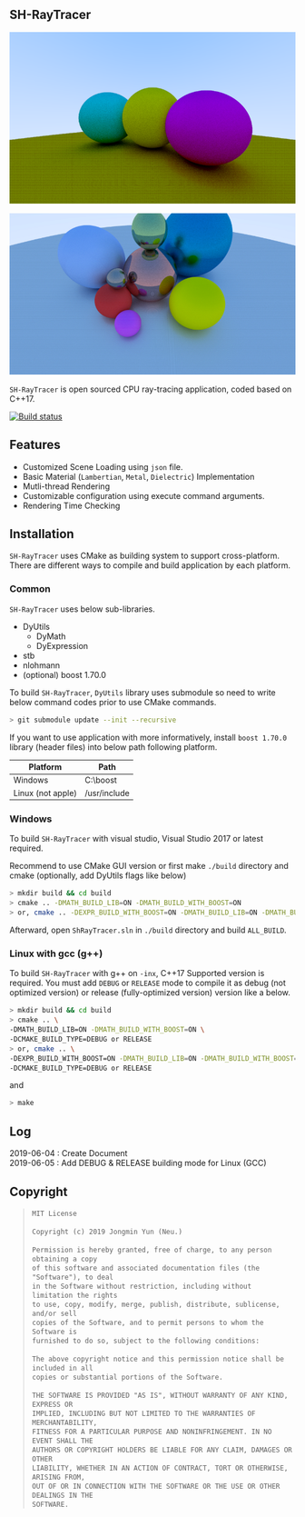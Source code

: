 ## SH-RayTracer

![image0](Docs/Image0.png)

![image1](Docs/Image1.jpg)

`SH-RayTracer` is open sourced CPU ray-tracing application, coded based on C++17. 

[![Build status](https://ci.appveyor.com/api/projects/status/8efrab1n7d63jq6q/branch/master?svg=true)](https://ci.appveyor.com/project/liliilli/sh-raytracer/branch/master)

## Features

* Customized Scene Loading using `json` file.
* Basic Material (`Lambertian`, `Metal`, `Dielectric`) Implementation
* Mutli-thread Rendering
* Customizable configuration using execute command arguments.
* Rendering Time Checking

## Installation

`SH-RayTracer` uses CMake as building system to support cross-platform. There are different ways to compile and build application by each platform.

### Common

`SH-RayTracer` uses below sub-libraries.

* DyUtils
  * DyMath
  * DyExpression
* stb
* nlohmann
* (optional) boost 1.70.0

To build `SH-RayTracer`, `DyUtils` library uses submodule so need to write below command codes prior to use CMake commands.

``` bash
> git submodule update --init --recursive
```

If you want to use application with more informatively, install `boost 1.70.0` library (header files) into below path following platform.

| Platform          | Path         |
| ----------------- | ------------ |
| Windows           | C:\boost     |
| Linux (not apple) | /usr/include |

### Windows

To build `SH-RayTracer` with visual studio, Visual Studio 2017 or latest required.

Recommend to use CMake GUI version or first make `./build` directory and cmake (optionally, add DyUtils flags like below)

``` bash
> mkdir build && cd build
> cmake .. -DMATH_BUILD_LIB=ON -DMATH_BUILD_WITH_BOOST=ON
> or, cmake .. -DEXPR_BUILD_WITH_BOOST=ON -DMATH_BUILD_LIB=ON -DMATH_BUILD_WITH_BOOST=ON
```

Afterward, open `ShRayTracer.sln` in `./build` directory and build `ALL_BUILD`.

### Linux with gcc (g++)

To build `SH-RayTracer` with g++ on `-inx`, C++17 Supported version is required. You must add `DEBUG` or `RELEASE` mode to compile it as debug (not optimized version) or release (fully-optimized version) version like a below.

``` bash
> mkdir build && cd build
> cmake .. \
-DMATH_BUILD_LIB=ON -DMATH_BUILD_WITH_BOOST=ON \
-DCMAKE_BUILD_TYPE=DEBUG or RELEASE
> or, cmake .. \
-DEXPR_BUILD_WITH_BOOST=ON -DMATH_BUILD_LIB=ON -DMATH_BUILD_WITH_BOOST=ON \
-DCMAKE_BUILD_TYPE=DEBUG or RELEASE
```

and

``` bash
> make
```

## Log

2019-06-04 : Create Document<br>
2019-06-05 : Add DEBUG & RELEASE building mode for Linux (GCC)

## Copyright

> ```
> MIT License
> 
> Copyright (c) 2019 Jongmin Yun (Neu.)
> 
> Permission is hereby granted, free of charge, to any person obtaining a copy
> of this software and associated documentation files (the "Software"), to deal
> in the Software without restriction, including without limitation the rights
> to use, copy, modify, merge, publish, distribute, sublicense, and/or sell
> copies of the Software, and to permit persons to whom the Software is
> furnished to do so, subject to the following conditions:
> 
> The above copyright notice and this permission notice shall be included in all
> copies or substantial portions of the Software.
> 
> THE SOFTWARE IS PROVIDED "AS IS", WITHOUT WARRANTY OF ANY KIND, EXPRESS OR
> IMPLIED, INCLUDING BUT NOT LIMITED TO THE WARRANTIES OF MERCHANTABILITY,
> FITNESS FOR A PARTICULAR PURPOSE AND NONINFRINGEMENT. IN NO EVENT SHALL THE
> AUTHORS OR COPYRIGHT HOLDERS BE LIABLE FOR ANY CLAIM, DAMAGES OR OTHER
> LIABILITY, WHETHER IN AN ACTION OF CONTRACT, TORT OR OTHERWISE, ARISING FROM,
> OUT OF OR IN CONNECTION WITH THE SOFTWARE OR THE USE OR OTHER DEALINGS IN THE
> SOFTWARE.
> ```
